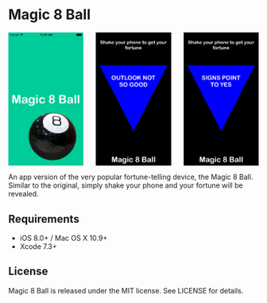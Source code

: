 # Magic 8 Ball

<p align="center">
<img align="left" src="screenshot1.png" height="30%" width="30%" alt=""/>
<img align="center" src="screenshot2.png" height="30%" width="30%" alt=""/>
<img align="right" src="screenshot3.png" height="30%" width="30%" alt=""/>


</p>

An app version of the very popular fortune-telling device, the Magic 8 Ball. Similar to the original, simply shake your phone and your fortune will be revealed. 

## Requirements

- iOS 8.0+ / Mac OS X 10.9+
- Xcode 7.3+

## License

Magic 8 Ball is released under the MIT license. See LICENSE for details.